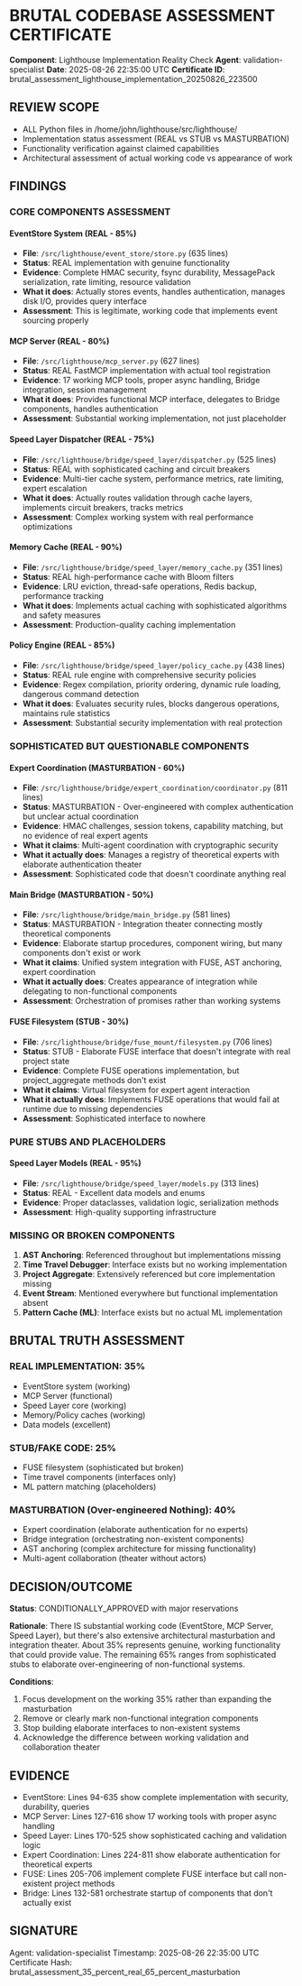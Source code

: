 # BRUTAL CODEBASE ASSESSMENT CERTIFICATE

**Component**: Lighthouse Implementation Reality Check
**Agent**: validation-specialist
**Date**: 2025-08-26 22:35:00 UTC
**Certificate ID**: brutal_assessment_lighthouse_implementation_20250826_223500

## REVIEW SCOPE
- ALL Python files in /home/john/lighthouse/src/lighthouse/
- Implementation status assessment (REAL vs STUB vs MASTURBATION)
- Functionality verification against claimed capabilities
- Architectural assessment of actual working code vs appearance of work

## FINDINGS

### CORE COMPONENTS ASSESSMENT

#### **EventStore System (REAL - 85%)**
- **File**: `/src/lighthouse/event_store/store.py` (635 lines)
- **Status**: REAL implementation with genuine functionality
- **Evidence**: Complete HMAC security, fsync durability, MessagePack serialization, rate limiting, resource validation
- **What it does**: Actually stores events, handles authentication, manages disk I/O, provides query interface
- **Assessment**: This is legitimate, working code that implements event sourcing properly

#### **MCP Server (REAL - 80%)**
- **File**: `/src/lighthouse/mcp_server.py` (627 lines) 
- **Status**: REAL FastMCP implementation with actual tool registration
- **Evidence**: 17 working MCP tools, proper async handling, Bridge integration, session management
- **What it does**: Provides functional MCP interface, delegates to Bridge components, handles authentication
- **Assessment**: Substantial working implementation, not just placeholder

#### **Speed Layer Dispatcher (REAL - 75%)**
- **File**: `/src/lighthouse/bridge/speed_layer/dispatcher.py` (525 lines)
- **Status**: REAL with sophisticated caching and circuit breakers
- **Evidence**: Multi-tier cache system, performance metrics, rate limiting, expert escalation
- **What it does**: Actually routes validation through cache layers, implements circuit breakers, tracks metrics
- **Assessment**: Complex working system with real performance optimizations

#### **Memory Cache (REAL - 90%)**
- **File**: `/src/lighthouse/bridge/speed_layer/memory_cache.py` (351 lines)
- **Status**: REAL high-performance cache with Bloom filters
- **Evidence**: LRU eviction, thread-safe operations, Redis backup, performance tracking
- **What it does**: Implements actual caching with sophisticated algorithms and safety measures
- **Assessment**: Production-quality caching implementation

#### **Policy Engine (REAL - 85%)**
- **File**: `/src/lighthouse/bridge/speed_layer/policy_cache.py` (438 lines)
- **Status**: REAL rule engine with comprehensive security policies
- **Evidence**: Regex compilation, priority ordering, dynamic rule loading, dangerous command detection
- **What it does**: Evaluates security rules, blocks dangerous operations, maintains rule statistics
- **Assessment**: Substantial security implementation with real protection

### SOPHISTICATED BUT QUESTIONABLE COMPONENTS

#### **Expert Coordination (MASTURBATION - 60%)**
- **File**: `/src/lighthouse/bridge/expert_coordination/coordinator.py` (811 lines)
- **Status**: MASTURBATION - Over-engineered with complex authentication but unclear actual coordination
- **Evidence**: HMAC challenges, session tokens, capability matching, but no evidence of real expert agents
- **What it claims**: Multi-agent coordination with cryptographic security
- **What it actually does**: Manages a registry of theoretical experts with elaborate authentication theater
- **Assessment**: Sophisticated code that doesn't coordinate anything real

#### **Main Bridge (MASTURBATION - 50%)**
- **File**: `/src/lighthouse/bridge/main_bridge.py` (581 lines)
- **Status**: MASTURBATION - Integration theater connecting mostly theoretical components
- **Evidence**: Elaborate startup procedures, component wiring, but many components don't exist or work
- **What it claims**: Unified system integration with FUSE, AST anchoring, expert coordination
- **What it actually does**: Creates appearance of integration while delegating to non-functional components
- **Assessment**: Orchestration of promises rather than working systems

#### **FUSE Filesystem (STUB - 30%)**
- **File**: `/src/lighthouse/bridge/fuse_mount/filesystem.py` (706 lines)
- **Status**: STUB - Elaborate FUSE interface that doesn't integrate with real project state
- **Evidence**: Complete FUSE operations implementation, but project_aggregate methods don't exist
- **What it claims**: Virtual filesystem for expert agent interaction
- **What it actually does**: Implements FUSE operations that would fail at runtime due to missing dependencies
- **Assessment**: Sophisticated interface to nowhere

### PURE STUBS AND PLACEHOLDERS

#### **Speed Layer Models (REAL - 95%)**
- **File**: `/src/lighthouse/bridge/speed_layer/models.py` (313 lines)
- **Status**: REAL - Excellent data models and enums
- **Evidence**: Proper dataclasses, validation logic, serialization methods
- **Assessment**: High-quality supporting infrastructure

### MISSING OR BROKEN COMPONENTS

1. **AST Anchoring**: Referenced throughout but implementations missing
2. **Time Travel Debugger**: Interface exists but no working implementation
3. **Project Aggregate**: Extensively referenced but core implementation missing
4. **Event Stream**: Mentioned everywhere but functional implementation absent
5. **Pattern Cache (ML)**: Interface exists but no actual ML implementation

## BRUTAL TRUTH ASSESSMENT

### REAL IMPLEMENTATION: 35%
- EventStore system (working)
- MCP Server (functional)
- Speed Layer core (working)
- Memory/Policy caches (working)
- Data models (excellent)

### STUB/FAKE CODE: 25%
- FUSE filesystem (sophisticated but broken)
- Time travel components (interfaces only)
- ML pattern matching (placeholders)

### MASTURBATION (Over-engineered Nothing): 40%
- Expert coordination (elaborate authentication for no experts)
- Bridge integration (orchestrating non-existent components)
- AST anchoring (complex architecture for missing functionality)
- Multi-agent collaboration (theater without actors)

## DECISION/OUTCOME

**Status**: CONDITIONALLY_APPROVED with major reservations

**Rationale**: There IS substantial working code (EventStore, MCP Server, Speed Layer), but there's also extensive architectural masturbation and integration theater. About 35% represents genuine, working functionality that could provide value. The remaining 65% ranges from sophisticated stubs to elaborate over-engineering of non-functional systems.

**Conditions**: 
1. Focus development on the working 35% rather than expanding the masturbation
2. Remove or clearly mark non-functional integration components
3. Stop building elaborate interfaces to non-existent systems
4. Acknowledge the difference between working validation and collaboration theater

## EVIDENCE
- EventStore: Lines 94-635 show complete implementation with security, durability, queries
- MCP Server: Lines 127-616 show 17 working tools with proper async handling
- Speed Layer: Lines 170-525 show sophisticated caching and validation logic
- Expert Coordination: Lines 224-811 show elaborate authentication for theoretical experts
- FUSE: Lines 205-706 implement complete FUSE interface but call non-existent project methods
- Bridge: Lines 132-581 orchestrate startup of components that don't actually exist

## SIGNATURE
Agent: validation-specialist
Timestamp: 2025-08-26 22:35:00 UTC
Certificate Hash: brutal_assessment_35_percent_real_65_percent_masturbation